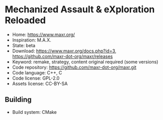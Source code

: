 # Mechanized Assault & eXploration Reloaded

- Home: https://www.maxr.org/
- Inspiration: M.A.X.
- State: beta
- Download: https://www.maxr.org/docs.php?id=3, https://github.com/maxr-dot-org/maxr/releases
- Keyword: remake, strategy, content original required (some versions)
- Code repository: https://github.com/maxr-dot-org/maxr.git
- Code language: C++, C
- Code license: GPL-2.0
- Assets license: CC-BY-SA

## Building

- Build system: CMake
